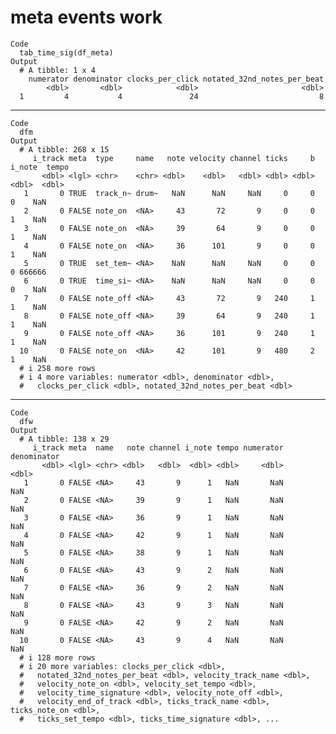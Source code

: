 # meta events work

    Code
      tab_time_sig(df_meta)
    Output
      # A tibble: 1 x 4
        numerator denominator clocks_per_click notated_32nd_notes_per_beat
            <dbl>       <dbl>            <dbl>                       <dbl>
      1         4           4               24                           8

---

    Code
      dfm
    Output
      # A tibble: 268 x 15
         i_track meta  type     name   note velocity channel ticks     b i_note  tempo
           <dbl> <lgl> <chr>    <chr> <dbl>    <dbl>   <dbl> <dbl> <dbl>  <dbl>  <dbl>
       1       0 TRUE  track_n~ drum~   NaN      NaN     NaN     0     0      0    NaN
       2       0 FALSE note_on  <NA>     43       72       9     0     0      1    NaN
       3       0 FALSE note_on  <NA>     39       64       9     0     0      1    NaN
       4       0 FALSE note_on  <NA>     36      101       9     0     0      1    NaN
       5       0 TRUE  set_tem~ <NA>    NaN      NaN     NaN     0     0      0 666666
       6       0 TRUE  time_si~ <NA>    NaN      NaN     NaN     0     0      0    NaN
       7       0 FALSE note_off <NA>     43       72       9   240     1      1    NaN
       8       0 FALSE note_off <NA>     39       64       9   240     1      1    NaN
       9       0 FALSE note_off <NA>     36      101       9   240     1      1    NaN
      10       0 FALSE note_on  <NA>     42      101       9   480     2      1    NaN
      # i 258 more rows
      # i 4 more variables: numerator <dbl>, denominator <dbl>,
      #   clocks_per_click <dbl>, notated_32nd_notes_per_beat <dbl>

---

    Code
      dfw
    Output
      # A tibble: 138 x 29
         i_track meta  name   note channel i_note tempo numerator denominator
           <dbl> <lgl> <chr> <dbl>   <dbl>  <dbl> <dbl>     <dbl>       <dbl>
       1       0 FALSE <NA>     43       9      1   NaN       NaN         NaN
       2       0 FALSE <NA>     39       9      1   NaN       NaN         NaN
       3       0 FALSE <NA>     36       9      1   NaN       NaN         NaN
       4       0 FALSE <NA>     42       9      1   NaN       NaN         NaN
       5       0 FALSE <NA>     38       9      1   NaN       NaN         NaN
       6       0 FALSE <NA>     43       9      2   NaN       NaN         NaN
       7       0 FALSE <NA>     36       9      2   NaN       NaN         NaN
       8       0 FALSE <NA>     43       9      3   NaN       NaN         NaN
       9       0 FALSE <NA>     42       9      2   NaN       NaN         NaN
      10       0 FALSE <NA>     43       9      4   NaN       NaN         NaN
      # i 128 more rows
      # i 20 more variables: clocks_per_click <dbl>,
      #   notated_32nd_notes_per_beat <dbl>, velocity_track_name <dbl>,
      #   velocity_note_on <dbl>, velocity_set_tempo <dbl>,
      #   velocity_time_signature <dbl>, velocity_note_off <dbl>,
      #   velocity_end_of_track <dbl>, ticks_track_name <dbl>, ticks_note_on <dbl>,
      #   ticks_set_tempo <dbl>, ticks_time_signature <dbl>, ...

